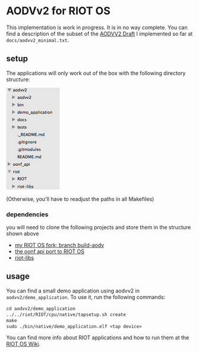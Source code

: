 # AODVv2 for RIOT OS
This implementation is work in progress. It is in no way complete. You can find a description of the subset of the [AODVV2 Draft](http://tools.ietf.org/id/draft-ietf-manet-aodvv2) I implemented so far at ``docs/aodvv2_minimal.txt``. 


## setup
The applications will only work out of the box with the following directory structure:

![image](docs/dir_structure.png)

(Otherwise, you'll have to readjust the paths in all Makefiles)

### dependencies
you will need to clone the following projects and store them in the structure shown above

- [my RIOT OS fork; branch build-aodv](https://github.com/Lotterleben/RIOT)
- [the oonf api port to RIOT OS](https://github.com/Lotterleben/oonf_api)
- [riot-libs](https://github.com/Lotterleben/riot-libs)

## usage
You can find a small demo application using aodvv2 in ``aodvv2/demo_application``.
To use it, run the following commands:
	
	cd aodvv2/demo_application
	../../riot/RIOT/cpu/native/tapsetup.sh create
	make
	sudo ./bin/native/demo_application.elf <tap device>

You can find more info about RIOT applications and how to run them at the [RIOT OS Wiki](https://github.com/RIOT-OS/RIOT/wiki/Creating-your-first-RIOT-project).
